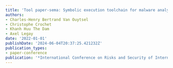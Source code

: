 ```yaml
---
title: 'Tool paper-sema: Symbolic execution toolchain for malware analysis'
authors:
- Charles-Henry Bertrand Van Ouytsel
- Christophe Crochet
- Khanh Huu The Dam
- Axel Legay
date: '2022-01-01'
publishDate: '2024-06-04T20:37:25.421232Z'
publication_types:
- paper-conference
publication: '*International Conference on Risks and Security of Internet and Systems*'
---
```


